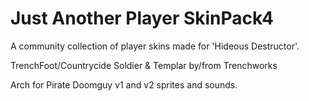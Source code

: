 # Just Another Player SkinPack4

A community collection of player skins made for 'Hideous Destructor'.

TrenchFoot/Countrycide Soldier & Templar by/from Trenchworks

Arch for Pirate Doomguy v1 and v2 sprites and sounds.